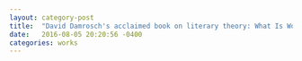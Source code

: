 ```yaml
---
layout: category-post
title:  "David Damrosch's acclaimed book on literary theory: What Is World Literature?"
date:   2016-08-05 20:20:56 -0400
categories: works
---
```

